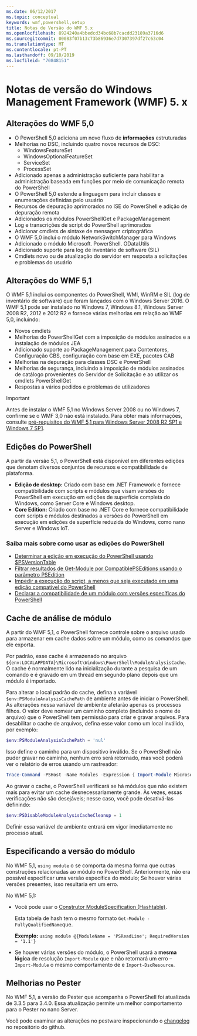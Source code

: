 ```yaml
---
ms.date: 06/12/2017
ms.topic: conceptual
keywords: wmf,powershell,setup
title: Notas de Versão do WMF 5.x
ms.openlocfilehash: 8924240a4bbedcd34bc68b7cacdd23189a3716d6
ms.sourcegitcommit: 00083f07b13c73b86936e7d7307397df27c63c04
ms.translationtype: MT
ms.contentlocale: pt-PT
ms.lasthandoff: 09/10/2019
ms.locfileid: "70848151"
---
```

# <a name="windows-management-framework-wmf-5x-release-notes"></a>Notas de versão do Windows Management Framework (WMF) 5. x

## <a name="wmf-50-changes"></a>Alterações do WMF 5,0

- O PowerShell 5,0 adiciona um novo fluxo de **informações** estruturadas
- Melhorias no DSC, incluindo quatro novos recursos de DSC:
  - WindowsFeatureSet
  - WindowsOptionalFeatureSet
  - ServiceSet
  - ProcessSet
- Adicionado apenas a administração suficiente para habilitar a administração baseada em funções por meio de comunicação remota do PowerShell
- O PowerShell 5,0 estende a linguagem para incluir classes e enumerações definidas pelo usuário
- Recursos de depuração aprimorados no ISE do PowerShell e adição de depuração remota
- Adicionados os módulos PowerShellGet e PackageManagement
- Log e transcrições de script do PowerShell aprimorados
- Adicionar cmdlets de sintaxe de mensagem criptográfica
- O WMF 5,0 inclui o módulo NetworkSwitchManager para Windows
- Adicionado o módulo Microsoft. PowerShell. ODataUtils
- Adicionado suporte para log de inventário de software (SIL)
- Cmdlets novo ou de atualização do servidor em resposta a solicitações e problemas do usuário

## <a name="wmf-51-changes"></a>Alterações do WMF 5,1

O WMF 5,1 inclui os componentes do PowerShell, WMI, WinRM e SIL (log de inventário de software) que foram lançados com o Windows Server 2016. O WMF 5,1 pode ser instalado no Windows 7, Windows 8.1, Windows Server 2008 R2, 2012 e 2012 R2 e fornece várias melhorias em relação ao WMF 5,0, incluindo:

- Novos cmdlets
- Melhorias do PowerShellGet com a imposição de módulos assinados e a instalação de módulos JEA
- Adicionado suporte ao PackageManagement para Contentores, Configuração CBS, configuração com base em EXE, pacotes CAB
- Melhorias na depuração para classes DSC e PowerShell
- Melhorias de segurança, incluindo a imposição de módulos assinados de catálogo provenientes do Servidor de Solicitação e ao utilizar os cmdlets PowerShellGet
- Respostas a vários pedidos e problemas de utilizadores

> [!IMPORTANT]
> Antes de instalar o WMF 5,1 no Windows Server 2008 ou no Windows 7, confirme se o WMF 3,0 não está instalado. Para obter mais informações, consulte [pré-requisitos do WMF 5,1 para Windows Server 2008 R2 SP1 e Windows 7 SP1](../setup/install-configure.md#wmf-51-prerequisites-for-windows-server-2008-r2-sp1-and-windows-7-sp1).

## <a name="powershell-editions"></a>Edições do PowerShell

A partir da versão 5,1, o PowerShell está disponível em diferentes edições que denotam diversos conjuntos de recursos e compatibilidade de plataforma.

- **Edição de desktop:** Criado com base em .NET Framework e fornece compatibilidade com scripts e módulos que visam versões do PowerShell em execução em edições de superfície completa do Windows, como Server Core e Windows desktop.
- **Core Edition:** Criado com base no .NET Core e fornece compatibilidade com scripts e módulos destinados a versões do PowerShell em execução em edições de superfície reduzida do Windows, como nano Server e Windows IoT.

### <a name="learn-more-about-using-powershell-editions"></a>Saiba mais sobre como usar as edições do PowerShell

- [Determinar a edição em execução do PowerShell usando $PSVersionTable](/powershell/module/microsoft.powershell.core/about/about_automatic_variables)
- [Filtrar resultados de Get-Module por CompatiblePSEditions usando o parâmetro PSEdition](/powershell/module/microsoft.powershell.core/get-module)
- [Impedir a execução do script, a menos que seja executado em uma edição compatível do PowerShell](/powershell/gallery/concepts/script-psedition-support)
- [Declarar a compatibilidade de um módulo com versões específicas do PowerShell](/powershell/gallery/concepts/module-psedition-support)

## <a name="module-analysis-cache"></a>Cache de análise de módulo

A partir do WMF 5,1, o PowerShell fornece controle sobre o arquivo usado para armazenar em cache dados sobre um módulo, como os comandos que ele exporta.

Por padrão, esse cache é armazenado no arquivo `${env:LOCALAPPDATA}\Microsoft\Windows\PowerShell\ModuleAnalysisCache`. O cache é normalmente lido na inicialização durante a pesquisa de um comando e é gravado em um thread em segundo plano depois que um módulo é importado.

Para alterar o local padrão do cache, defina a variável `$env:PSModuleAnalysisCachePath` de ambiente antes de iniciar o PowerShell. As alterações nessa variável de ambiente afetarão apenas os processos filhos. O valor deve nomear um caminho completo (incluindo o nome de arquivo) que o PowerShell tem permissão para criar e gravar arquivos. Para desabilitar o cache de arquivos, defina esse valor como um local inválido, por exemplo:

```powershell
$env:PSModuleAnalysisCachePath = 'nul'
```

Isso define o caminho para um dispositivo inválido. Se o PowerShell não puder gravar no caminho, nenhum erro será retornado, mas você poderá ver o relatório de erros usando um rastreador:

```powershell
Trace-Command -PSHost -Name Modules -Expression { Import-Module Microsoft.PowerShell.Management -Force }
```

Ao gravar o cache, o PowerShell verificará se há módulos que não existem mais para evitar um cache desnecessariamente grande. Às vezes, essas verificações não são desejáveis; nesse caso, você pode desativá-las definindo:

```powershell
$env:PSDisableModuleAnalysisCacheCleanup = 1
```

Definir essa variável de ambiente entrará em vigor imediatamente no processo atual.

## <a name="specifying-module-version"></a>Especificando a versão do módulo

No WMF 5,1, `using module` o se comporta da mesma forma que outras construções relacionadas ao módulo no PowerShell.
Anteriormente, não era possível especificar uma versão específica do módulo; Se houver várias versões presentes, isso resultaria em um erro.

No WMF 5,1:

- Você pode usar o [Construtor ModuleSpecification (Hashtable)](/dotnet/api/microsoft.powershell.commands.modulespecification.-ctor?view=powershellsdk-1.1.0#Microsoft_PowerShell_Commands_ModuleSpecification__ctor_System_Collections_Hashtable_).

  Esta tabela de hash tem o mesmo formato `Get-Module -FullyQualifiedName`que.

  **Exemplo:** `using module @{ModuleName = 'PSReadLine'; RequiredVersion = '1.1'}`

- Se houver várias versões do módulo, o PowerShell usará a **mesma lógica** de resolução `Import-Module` que e não retornará um erro – `Import-Module` o mesmo comportamento de e `Import-DscResource`.

## <a name="improvements-to-pester"></a>Melhorias no Pester

No WMF 5,1, a versão do Pester que acompanha o PowerShell foi atualizada de 3.3.5 para 3.4.0.
Essa atualização permite um melhor comportamento para o Pester no nano Server.

Você pode examinar as alterações no pestware inspecionando o [changelog](https://github.com/pester/Pester/blob/master/CHANGELOG.md) no repositório do github.
